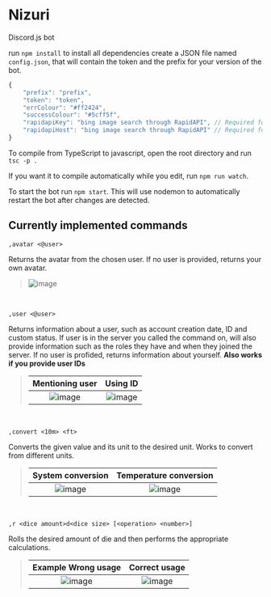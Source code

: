 # Nizuri
Discord.js bot

run `npm install` to install all dependencies
create a JSON file named `config.json`, that will contain the token and the prefix for your version of the bot.
```js
{
    "prefix": "prefix",
    "token": "token",
    "errColour": "#ff2424",
    "successColour": "#5cff5f",
    "rapidapiKey": "bing image search through RapidAPI", // Required for image command to work
    "rapidapiHost": "bing image search through RapidAPI" // Required for image command to work
}
```
To compile from TypeScript to javascript, open the root directory and run `tsc -p .` 

If you want it to compile automatically while you edit, run `npm run watch`.

To start the bot run `npm start`. This will use nodemon to automatically restart the bot after changes are detected.

## Currently implemented commands
```,avatar <@user>```

Returns the avatar from the chosen user. If no user is provided, returns your own avatar.
> ![image](https://user-images.githubusercontent.com/61264517/122698822-7ba20680-d21e-11eb-8d89-4756ec6a79e9.png)

<br/>

```,user <@user>```

Returns information about a user, such as account creation date, ID and custom status. If user is in the server you called the command on, will also provide information such as the roles they have and when they joined the server. If no user is profided, returns information about yourself.
**Also works if you provide user IDs**
> Mentioning user     |  Using ID
> :------------------:|:--------------------:
> ![image](https://user-images.githubusercontent.com/61264517/122698711-3b428880-d21e-11eb-9c76-f5e78f546f08.png) | ![image](https://user-images.githubusercontent.com/61264517/122698852-93798a80-d21e-11eb-9a50-5342e451c796.png)

<br/>

```,convert <10m> <ft>```

Converts the given value and its unit to the desired unit. Works to convert from different units.
> System conversion   |  Temperature conversion
> :------------------:|:--------------------:
> ![image](https://user-images.githubusercontent.com/61264517/122831898-edcb2780-d2c0-11eb-8a1e-3dfb56044818.png) | ![image](https://user-images.githubusercontent.com/61264517/122831946-020f2480-d2c1-11eb-847d-e2d3879ac92e.png)

<br/>

```,r <dice amount>d<dice size> [<operation> <number>]```

Rolls the desired amount of die and then performs the appropriate calculations.
> Example Wrong usage   |  Correct usage
> :------------------:|:--------------------:
> ![image](https://user-images.githubusercontent.com/61264517/123117050-cd61b100-d417-11eb-8983-1625518219a5.png) | ![image](https://user-images.githubusercontent.com/61264517/123116623-7065fb00-d417-11eb-94a5-c3270abb8408.png)


<br/>
